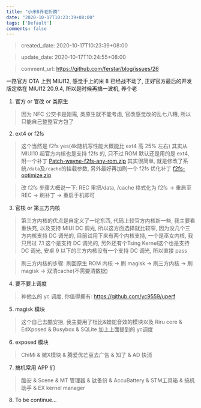 ```yaml
---
title: "小米8养老折腾"
date: "2020-10-17T10:23:39+08:00"
tags: ['Default']
comments: false
---
```


> created_date: 2020-10-17T10:23:39+08:00

> update_date: 2020-10-17T10:24:55+08:00

> comment_url: https://github.com/ferstar/blog/issues/26

一路官方 OTA 上到 MIUI12, 感觉手上的米 8 已经战不动了, 正好官方最后的开发版定格在 MIUI12 20.9.4, 所以是时候再搞一波机, 养个老

1. 官方 or 官改 or 类原生

> 因为 NFC 公交卡是刚需, 类原生就不能考虑, 官改感觉改的乱七八糟, 所以只能自己整整官方包了

2. ext4 or f2fs

> 这个当然是 f2fs yes(4k随机写性能大概能比 ext4 高 25% 左右) 其实从 MIUI10 起官方内核也是支持 f2fs 的, 只不过 ROM 默认还是用的是 ext4, 附一个补丁
[Patch-wayne-f2fs-any-rom.zip](https://github.com/ferstar/blog/files/5395404/Patch-wayne-f2fs-any-rom.zip) 其实很简单, 就是修改了系统`/data`及`/cache`的挂载参数, 另外最好再加刷一个 f2fs 优化补丁 
[f2fs-optimize.zip](https://github.com/ferstar/blog/files/5395405/f2fs-optimize.zip)

> 改 f2fs 步骤大概说一下: REC 里把/data, /cache 格式化为 f2fs -> 重启至REC -> 刷补丁 -> 重启手机即可

3. 官核 or 第三方内核

> 第三方内核的优点是自定义了一坨东西, 代码上较官方内核新一些, 我主要看重快充, 以及支持 MIUI DC 调光, 所以这方面选择就比较窄, 因为没几个三方内核支持 DC 调光的, 目前试用下来有两个内核支持, 一个是巫女内核, 我只用过 7.1 这个是支持 DC 调光的, 另外还有个Tsing Kernel这个也是支持 DC 调光, 安卓 9 以下的三方内核没有一个支持 DC 调光, 所以直接 pass

> 刷三方内核的步骤: 刷回原生 ROM 内核 -> 刷 magisk ->  刷三方内核 -> 刷 magisk -> 双清cache(不需要清数据)

4. 要不要上调度

> 神他么的 yc 调度, 你值得拥有: https://github.com/yc9559/uperf

5. magisk 模块

> 这个自己去酷安捞, 我主要用了杜比&蝰蛇音效的模块以及 Riru core & EdXposed & Busybox & SQLite 加上上面提到的 yc调度

6. exposed 模块

> ChiMi & 微X模块 & 腾爱优芒豆去广告 & 知了 & AD 快消

7. 搞机常用 APP 们

> 酷安 & Scene & MT 管理器 & 钛备份 & AccuBattery & STM工具箱 & 搞机助手 & EX kernel manager

8. To be continue...

